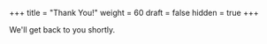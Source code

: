 +++
title = "Thank You!"
weight = 60
draft = false
hidden = true
+++

We'll get back to you shortly.

